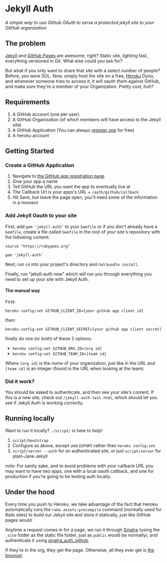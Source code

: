 # Jekyll Auth

*A simple way to use Github OAuth to serve a protected jekyll site to your GitHub organization*

## The problem

[Jekyll](http://github.com/mojombo/jekyll) and [GitHub Pages](http://pages.github.com) are awesome, right? Static site, lighting fast, everything versioned in Git. What else could you ask for?

But what if you only want to share that site with a select number of people? Before, you were SOL. Now, simply host the site on a free, [Heroku](http://heroku.com) Dyno, and whenever someone tries to access it, it will oauth them against GitHub, and make sure they're a member of your Organization. Pretty cool, huh?

## Requirements

1. A GitHub account (one per user)
2. A GitHub Organization (of which members will have access to the Jekyll site)
3. A GitHub Application (You can always [register one](https://github.com/settings/applications/new) for free)
4. A heroku account

## Getting Started

### Create a GitHub Application

1. Navigate to [the GitHub app registration page](https://github.com/settings/applications/new)
2. Give your app a name
3. Tell GitHub the URL you want the app to eventually live at
4. The Callback Url is your apps's URL + `/auth/github/callback`
5. Hit Save, but leave the page open, you'll need some of the information in a moment

### Add Jekyll Oauth to your site

First, add `gem 'jekyll-auth'` to your `Gemfile` or if you don't already have a `Gemfile`, create a file called `Gemfile` in the root of your site's repository with the following content:

```
source "https://rubygems.org"

gem 'jekyll-auth'
```

Next, run `cd` into your project's directory and run `bundle install`.

Finally, run "jekyll-auth new" which will run you through everything you need to set up your site with Jekyll Auth.

#### The manual way

First:

`heroku config:set GITHUB_CLIENT_ID=[your github app client id]`

then:

`heroku config:set GITHUB_CLIENT_SECRET=[your github app client secret]`

finally do one (or both) of these 2 options:

* `heroku config:set GITHUB_ORG_ID=[org id]`
* `heroku config:set GITHUB_TEAM_ID=[team id]`

Where `[org id]` is the *name* of your organization, just like in the URL and `[team id]` is an integer (found in the URL when looking at the team)

### Did it work?

You should be asked to authenticate, and then see your site's content. If this is a new site, check out `/jekyll-auth-test.html`, which should let you see if Jekyll Auth is working correctly.

## Running locally

Want to run it locally? `./script/` is here to help!

1. `script/bootstrap`
2. Configure as above, except use `EXPORT` rather than `heroku config:set`
3. `script/server --auth` for an authenticated site, or just `script/server` for plain-Jane Jekyll

*note:* For sanity sake, and to avoid problems with your callback URL you may want to have two apps, one with a local oauth callback, and one for production if you're going to be testing auth locally.

## Under the hood

Every time you push to Heroku, we take advantage of the fact that Heroku automatically runs the `rake assets:precompile` command (normally used for Rails sites) to build our Jekyll site and store it statically, just like GitHub pages would.

Anytime a request comes in for a page, we run it through [Sinatra](http://www.sinatrarb.com/) (using the `_site` folder as the static file folder, just as `public` would be normally), and authenticate it using [sinatra_auth_github](https://github.com/atmos/sinatra_auth_github).

If they're in the org, they get the page. Otherwise, all they ever get is [the bouncer](http://octodex.github.com/bouncer/).
